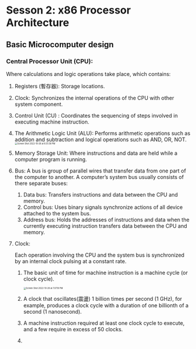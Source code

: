 # Sesson 2: x86 Processor Architecture

## Basic Microcomputer design

### Central Processor Unit (CPU):

 Where calculations and logic operations take place, which contains:

1.   Registers (暫存器): Storage locations.
2.   Clock: Synchronizes the internal operations of the CPU with other system component.
3.   Control Unit (CU) : Coordinates the sequencing of steps involved in executing machine instruction.
4.   The Arithmetic Logic Unit (ALU): Performs arithmetic operations such as addition and subtraction and logical operations such as AND, OR, NOT.<img src="/Users/luoyongneng/Working/Notes/Assembly Language/Photos/Screen Shot 2022-10-26 at 6.55.58 PM.png" alt="Screen Shot 2022-10-26 at 6.55.58 PM" style="zoom:40%;" />

5.   Memory Storage Unit: Where instructions and data are held while a computer program is running.
6.   Bus: A bus is group of parallel wires that transfer data from one part of the computer to another. A computer’s system bus usually consists of there separate buses:
     1.   Data bus: Transfers instructions and data between the CPU and memory.
     2.   Control bus: Uses binary signals synchronize actions of all device attached to the system bus.
     3.   Address bus: Holds the addresses of instructions and data when the currently executing instruction transfers data between the CPU and memory.

7.   Clock: 

     Each operation involving the CPU and the system bus is synchronized by an internal clock pulsing at a constant rate.

     1.   The basic unit of time for machine instruction is a machine cycle (or clock cycle).

          <img src="/Users/luoyongneng/Working/Notes/Assembly Language/Photos/Screen Shot 2022-10-26 at 7.07.18 PM.png" alt="Screen Shot 2022-10-26 at 7.07.18 PM" style="zoom:40%;" />

     2. A clock that oscillates(震盪) 1 billion times per second (1 GHz), for example, produces a clock cycle with a duration of one billionth of a second (1 nanosecond).
     
     3. A machine instruction required at least one clock cycle to execute, and a few require in excess of 50 clocks.
     
     4. 

